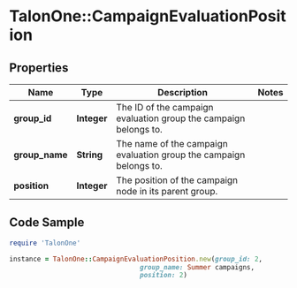 # TalonOne::CampaignEvaluationPosition

## Properties

Name | Type | Description | Notes
------------ | ------------- | ------------- | -------------
**group_id** | **Integer** | The ID of the campaign evaluation group the campaign belongs to. | 
**group_name** | **String** | The name of the campaign evaluation group the campaign belongs to. | 
**position** | **Integer** | The position of the campaign node in its parent group. | 

## Code Sample

```ruby
require 'TalonOne'

instance = TalonOne::CampaignEvaluationPosition.new(group_id: 2,
                                 group_name: Summer campaigns,
                                 position: 2)
```


